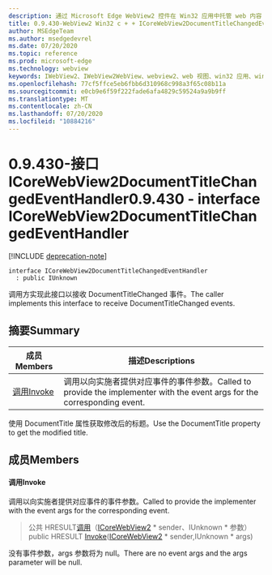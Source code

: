 ```yaml
---
description: 通过 Microsoft Edge WebView2 控件在 Win32 应用中托管 web 内容
title: 0.9.430-WebView2 Win32 c + + ICoreWebView2DocumentTitleChangedEventHandler
author: MSEdgeTeam
ms.author: msedgedevrel
ms.date: 07/20/2020
ms.topic: reference
ms.prod: microsoft-edge
ms.technology: webview
keywords: IWebView2、IWebView2WebView、webview2、web 视图、win32 应用、win32、edge、ICoreWebView2、ICoreWebView2Host、浏览器控件、边缘 html
ms.openlocfilehash: 77cf5ffce5eb6fbb6d310968c998a3f65c08b11a
ms.sourcegitcommit: e0cb9e6f59f222fade6afa4829c59524a9a9b9ff
ms.translationtype: MT
ms.contentlocale: zh-CN
ms.lasthandoff: 07/20/2020
ms.locfileid: "10884216"
---
```

# <span data-ttu-id="e1fec-104">0.9.430-接口 ICoreWebView2DocumentTitleChangedEventHandler</span><span class="sxs-lookup"><span data-stu-id="e1fec-104">0.9.430 - interface ICoreWebView2DocumentTitleChangedEventHandler</span></span> 

[!INCLUDE [deprecation-note](../../includes/deprecation-note.md)]

```
interface ICoreWebView2DocumentTitleChangedEventHandler
  : public IUnknown
```

<span data-ttu-id="e1fec-105">调用方实现此接口以接收 DocumentTitleChanged 事件。</span><span class="sxs-lookup"><span data-stu-id="e1fec-105">The caller implements this interface to receive DocumentTitleChanged events.</span></span>

## <span data-ttu-id="e1fec-106">摘要</span><span class="sxs-lookup"><span data-stu-id="e1fec-106">Summary</span></span>

 <span data-ttu-id="e1fec-107">成员</span><span class="sxs-lookup"><span data-stu-id="e1fec-107">Members</span></span>                        | <span data-ttu-id="e1fec-108">描述</span><span class="sxs-lookup"><span data-stu-id="e1fec-108">Descriptions</span></span>
--------------------------------|---------------------------------------------
[<span data-ttu-id="e1fec-109">调用</span><span class="sxs-lookup"><span data-stu-id="e1fec-109">Invoke</span></span>](#invoke) | <span data-ttu-id="e1fec-110">调用以向实施者提供对应事件的事件参数。</span><span class="sxs-lookup"><span data-stu-id="e1fec-110">Called to provide the implementer with the event args for the corresponding event.</span></span>

<span data-ttu-id="e1fec-111">使用 DocumentTitle 属性获取修改后的标题。</span><span class="sxs-lookup"><span data-stu-id="e1fec-111">Use the DocumentTitle property to get the modified title.</span></span>

## <span data-ttu-id="e1fec-112">成员</span><span class="sxs-lookup"><span data-stu-id="e1fec-112">Members</span></span>

#### <span data-ttu-id="e1fec-113">调用</span><span class="sxs-lookup"><span data-stu-id="e1fec-113">Invoke</span></span> 

<span data-ttu-id="e1fec-114">调用以向实施者提供对应事件的事件参数。</span><span class="sxs-lookup"><span data-stu-id="e1fec-114">Called to provide the implementer with the event args for the corresponding event.</span></span>

> <span data-ttu-id="e1fec-115">公共 HRESULT[调用](#invoke)（[ICoreWebView2](ICoreWebView2.md) \* sender、IUnknown \* 参数）</span><span class="sxs-lookup"><span data-stu-id="e1fec-115">public HRESULT [Invoke](#invoke)([ICoreWebView2](ICoreWebView2.md) \* sender,IUnknown \* args)</span></span>

<span data-ttu-id="e1fec-116">没有事件参数，args 参数将为 null。</span><span class="sxs-lookup"><span data-stu-id="e1fec-116">There are no event args and the args parameter will be null.</span></span>


